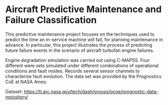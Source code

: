 # Aircraft Predictive Maintenance and Failure Classification

This predictive maintenance project focuses on the techniques used to predict the time an in-service machine will fail, for planning maintenance in advance. In particular, this project illustrates the process of predicting future failure events in the scenario of aircraft turbofan engine failures.

Engine degradation simulation was carried out using C-MAPSS. Four different were sets simulated under different combinations of operational conditions and fault modes. Records several sensor channels to characterize fault evolution. The data set was provided by the Prognostics CoE at NASA Ames. 


Dataset: https://ti.arc.nasa.gov/tech/dash/groups/pcoe/prognostic-data-repository/

